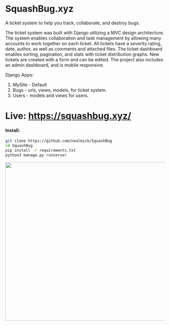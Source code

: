 # SquashBug.xyz


A ticket system to help you track, collaborate,  and destroy bugs.

The ticket system was built with Django utilizing a MVC design architecture. The system enables collaboration and task management by allowing many accounts to work together on each ticket. All tickets have a severity rating, date, author, as well as comments and attached files. The ticket dashboard enables sorting, pagination, and stats with ticket distribution graphs. New tickets are created with a form and can be edited. The project also includes an admin dashboard, and is mobile responsive.

Django Apps:

1.  MySite - Default
2.  Bugs - urls, views, models, for ticket system.
3.  Users - models and views for users.

# Live: https://squashbug.xyz/

#### Install:

```bash
git clone https://github.com/nealmick/SquashBug
cd SquashBug
pip install -r requirements.txt
python3 manage.py runserver
```

<img src="https://i.imgur.com/3ven2Y1.png" width="600" height="500" />


